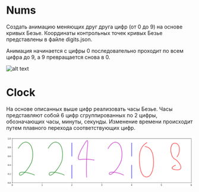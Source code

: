 # Nums
Создать анимацию меняющих друг друга цифр (от 0 до 9) на основе кривых Безье. Координаты контрольных точек кривых Безье
представлены в файле digits.json.

Анимация начинается с цифры 0 последовательно проходит по всем цифра до 9, а 9 превращается снова в 0.
 
 ![alt text](https://github.com/gerrrich/Nums-n-clock/blob/main/nums.gif?raw=true)

# Clock
На основе описанных выше цифр реализовать часы Безье. Часы представляют собой 6 цифр
 сгруппированных по 2 цифры, обозначающих часы, минуты, секунды. Изменение времени происходит путем плавного перехода
 соответствующих цифр.

![alt text](https://github.com/gerrrich/Nums-n-clock/blob/main/clock.png?raw=true)
